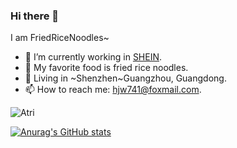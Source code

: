 ### Hi there 👋
I am FriedRiceNoodles~
- 🔭 I’m currently working in [SHEIN](https://www.sheingroup.com/).
- 🍚 My favorite food is fried rice noodles.
- 📌 Living in ~Shenzhen~Guangzhou, Guangdong.
- 📫 How to reach me: hjw741@foxmail.com.


![Atri](https://github.com/FriedRiceNoodles/FriedRiceNoodles/assets/53017934/1d59cfa4-86ad-40ab-95af-cb6c6cb2950c)



[![Anurag's GitHub stats](https://github-readme-stats.vercel.app/api?username=FriedRiceNoodles)](https://github.com/anuraghazra/github-readme-stats)

<!--
**FriedRiceNoodles/FriedRiceNoodles** is a ✨ _special_ ✨ repository because its `README.md` (this file) appears on your GitHub profile.

Here are some ideas to get you started:

- 🔭 I’m currently working on ...
- 🌱 I’m currently learning ...
- 👯 I’m looking to collaborate on ...
- 🤔 I’m looking for help with ...
- 💬 Ask me about ...
- 📫 How to reach me: ...
- 😄 Pronouns: ...
- ⚡ Fun fact: ...
-->
